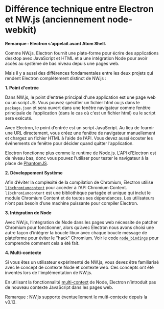 # Différence technique entre Electron et NW.js (anciennement node-webkit)

**Remarque : Electron s’appelait avant Atom Shell.**

Comme NW.js, Electron fournit une plate-forme pour écrire des applications desktop avec JavaScript et HTML et a une intégration Node pour avoir accès au système de bas niveau depuis une pages web.

Mais il y a aussi des différences fondamentales entre les deux projets qui rendent Electron complètement distinct de NW.js :

**1. Point d'entrée**

Dans NW.js, le point d'entrée principal d'une application est une page web ou un script JS. Vous pouvez spécifier un fichier html ou js dans le `package.json` et sera ouvert dans une fenêtre navigateur comme fenêtre principale de l'application (dans le cas où c'est un fichier html) ou le script sera exécuté.

Avec Electron, le point d’entrée est un script JavaScript. Au lieu de fournir une URL directement, vous créez une fenêtre de navigateur manuellement et chargez un fichier HTML à l’aide de l’API. Vous devez aussi écouter les événements de fenêtre pour décider quand quitter l’application.

Electron fonctionne plus comme le runtime de Node.js. L'API d'Electron est de niveau bas, donc vous pouvez l’utiliser pour tester le navigateur à la place de [PhantomJS](http://phantomjs.org/).

**2. Développement Système**

Afin d’éviter la complexité de la compilation de Chromium, Electron utilise [`libchromiumcontent`](https://github.com/electron/libchromiumcontent) pour accéder à l'API Chromium Content. `libchromiumcontent` est une bibliothèque partagée et unique qui inclut le module Chromium Content et de toutes ses dépendances. Les utilisateurs n’ont pas besoin d’une machine puissante pour compiler Electron.

**3. Intégration de Node**

Avec NW.js, l’intégration de Node dans les pages web nécessite de patcher Chromium pour fonctionner, alors qu’avec Electron nous avons choisi une autre façon d’intégrer la boucle libuv avec chaque boucle message de plateforme pour éviter le "hack" Chromium. Voir le code [`node_bindings`](https://github.com/electron/electron/tree/master/atom/common) pour comprendre comment cela a été fait.

**4. Multi-contexte**

Si vous êtes un utilisateur expérimenté de NW.js, vous devez être familiarisé avec le concept de contexte Node et contexte web. Ces concepts ont été inventés lors de l'implémentation de NW.js.

En utilisant la fonctionnalité [multi-context](https://github.com/nodejs/node-v0.x-archive/commit/756b622) de Node, Electron n’introduit pas de nouveau contexte JavaScript dans les pages web.

Remarque : NW.js supporte éventuellement le multi-contexte depuis la v0.13.